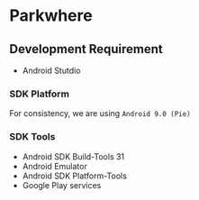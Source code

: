 # Parkwhere
## Development Requirement
- Android Stutdio

### SDK Platform
For consistency, we are using `Android 9.0 (Pie)`

### SDK Tools
- Android SDK Build-Tools 31
- Android Emulator
- Android SDK Platform-Tools
- Google Play services
